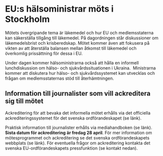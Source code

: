 # EU:s hälsoministrar möts i Stockholm

Mötets övergripande tema är läkemedel och hur EU och medlemsstaterna kan säkerställa tillgång till läkemedel. På dagordningen står diskussioner om läkemedelsbrist och krisberedskap. Mötet kommer även att fokusera på vikten av att återställa balansen mellan åtkomst till läkemedel och överkomlig prissättning för dessa i EU.

Under dagen kommer hälsoministrarna också att hålla en informell lunchdiskussion om hälso- och sjukvårdssituationen i Ukraina.  Ministrarna kommer att diskutera hur hälso- och sjukvårdssystemet kan utvecklas och frågan om medlemsstaternas stöd till återhämtningen.

## Information till journalister som vill ackreditera sig till mötet

Ackreditering för att bevaka det informella mötet erhålls via det officiella ackrediteringssystemet för det svenska ordförandeskapet (se länk).

Praktisk information till journalister erhålls via mediahandboken (se länk). **Sista datum för ackreditering är fredag 28 april**. För mer information om mötesprogrammet och ackreditering se det svenska ordförandeskapets webbplats (se länk). För eventuella frågor om ackreditering kontakta det svenska EU-ordförandeskapets pressfunktion (se kontakt nedan).
